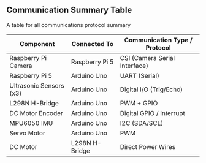 ## Communication Summary Table

A table for all communications protocol summary

| Component               | Connected To       | Communication Type / Protocol |
|-------------------------|--------------------|-------------------------------|
| Raspberry Pi Camera     | Raspberry Pi 5     | CSI (Camera Serial Interface) |
| Raspberry Pi 5          | Arduino Uno        | UART (Serial)                 |
| Ultrasonic Sensors (x3) | Arduino Uno        | Digital I/O (Trig/Echo)       |
| L298N H-Bridge          | Arduino Uno        | PWM + GPIO                    |
| DC Motor Encoder        | Arduino Uno        | Digital GPIO / Interrupt      |
| MPU6050 IMU             | Arduino Uno        | I2C (SDA/SCL)                 |
| Servo Motor             | Arduino Uno        | PWM                           |
| DC Motor                | L298N H-Bridge     | Direct Power Wires            |
